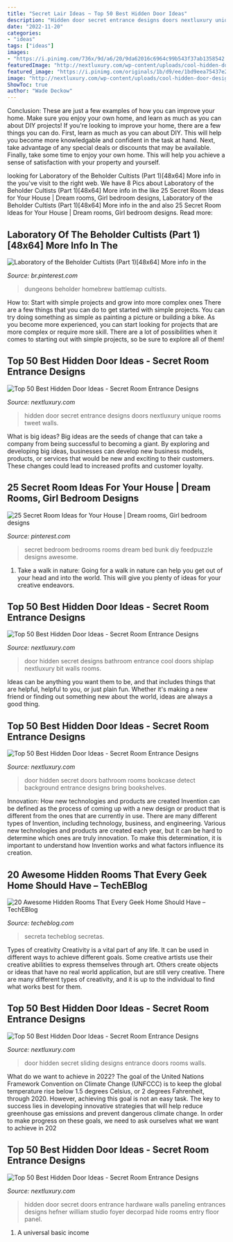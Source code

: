 ```yaml
---
title: "Secret Lair Ideas ~ Top 50 Best Hidden Door Ideas"
description: "Hidden door secret entrance designs doors nextluxury unique rooms tweet walls"
date: "2022-11-20"
categories:
- "ideas"
tags: ["ideas"]
images:
- "https://i.pinimg.com/736x/9d/a6/20/9da62016c6964c99b543f37ab1358542.jpg"
featuredImage: "http://nextluxury.com/wp-content/uploads/cool-hidden-door-design-ideas-shiplap-wall-secret-home-bathroom.jpg"
featured_image: "https://i.pinimg.com/originals/1b/d9/ee/1bd9eea75437e25b2ee2b9d8c9e43d32.jpg"
image: "http://nextluxury.com/wp-content/uploads/cool-hidden-door-design-ideas-shiplap-wall-secret-home-bathroom.jpg"
ShowToc: true
author: "Wade Deckow"
---
```



Conclusion: These are just a few examples of how you can improve your home. Make sure you enjoy your own home, and learn as much as you can about DIY projects!
If you're looking to improve your home, there are a few things you can do. First, learn as much as you can about DIY. This will help you become more knowledgable and confident in the task at hand. Next, take advantage of any special deals or discounts that may be available. Finally, take some time to enjoy your own home. This will help you achieve a sense of satisfaction with your property and yourself.

	

		
looking for Laboratory of the Beholder Cultists (Part 1)[48x64] More info in the you've visit to the right web. We have 8 Pics about Laboratory of the Beholder Cultists (Part 1)[48x64] More info in the like 25 Secret Room Ideas for Your House | Dream rooms, Girl bedroom designs, Laboratory of the Beholder Cultists (Part 1)[48x64] More info in the and also 25 Secret Room Ideas for Your House | Dream rooms, Girl bedroom designs. Read more:
		
    
## Laboratory Of The Beholder Cultists (Part 1)[48x64] More Info In The

<img loading=lazy src="https://i.pinimg.com/736x/9d/a6/20/9da62016c6964c99b543f37ab1358542.jpg" onerror="this.onerror=null;this.src='https://tse3.mm.bing.net/th?id=OIP.ZCMiIgRoSwBbFdRyExluhgHaJ3&amp;pid=15.1';" alt="Laboratory of the Beholder Cultists (Part 1)[48x64] More info in the">

_Source: br.pinterest.com_

>dungeons beholder homebrew battlemap cultists. 

	

How to: Start with simple projects and grow into more complex ones
There are a few things that you can do to get started with simple projects. You can try doing something as simple as painting a picture or building a bike. As you become more experienced, you can start looking for projects that are more complex or require more skill. There are a lot of possibilities when it comes to starting out with simple projects, so be sure to explore all of them!

    
## Top 50 Best Hidden Door Ideas - Secret Room Entrance Designs

<img loading=lazy src="http://nextluxury.com/wp-content/uploads/unique-hidden-door-designs-grey-painted-walls.jpg" onerror="this.onerror=null;this.src='https://tse1.mm.bing.net/th?id=OIP.Zg_wdfZiWMkVZGhIkaRkjQHaJO&amp;pid=15.1';" alt="Top 50 Best Hidden Door Ideas - Secret Room Entrance Designs">

_Source: nextluxury.com_

>hidden door secret entrance designs doors nextluxury unique rooms tweet walls. 

	

What is big ideas?
Big ideas are the seeds of change that can take a company from being successful to becoming a giant. By exploring and developing big ideas, businesses can develop new business models, products, or services that would be new and exciting to their customers. These changes could lead to increased profits and customer loyalty.

    
## 25 Secret Room Ideas For Your House | Dream Rooms, Girl Bedroom Designs

<img loading=lazy src="https://i.pinimg.com/originals/1b/d9/ee/1bd9eea75437e25b2ee2b9d8c9e43d32.jpg" onerror="this.onerror=null;this.src='https://tse2.mm.bing.net/th?id=OIP.T28u_AlFDa8uCDl-5lLryAHaL1&amp;pid=15.1';" alt="25 Secret Room Ideas for Your House | Dream rooms, Girl bedroom designs">

_Source: pinterest.com_

>secret bedroom bedrooms rooms dream bed bunk diy feedpuzzle designs awesome. 

	

1) Take a walk in nature: Going for a walk in nature can help you get out of your head and into the world. This will give you plenty of ideas for your creative endeavors.

    
## Top 50 Best Hidden Door Ideas - Secret Room Entrance Designs

<img loading=lazy src="http://nextluxury.com/wp-content/uploads/cool-hidden-door-design-ideas-shiplap-wall-secret-home-bathroom.jpg" onerror="this.onerror=null;this.src='https://tse2.mm.bing.net/th?id=OIP.pCMuWbOPs4msoP43o94mjgHaJQ&amp;pid=15.1';" alt="Top 50 Best Hidden Door Ideas - Secret Room Entrance Designs">

_Source: nextluxury.com_

>door hidden secret designs bathroom entrance cool doors shiplap nextluxury bit walls rooms. 

	

Ideas can be anything you want them to be, and that includes things that are helpful, helpful to you, or just plain fun. Whether it's making a new friend or finding out something new about the world, ideas are always a good thing.

    
## Top 50 Best Hidden Door Ideas - Secret Room Entrance Designs

<img loading=lazy src="http://nextluxury.com/wp-content/uploads/grey-painted-wall-seccret-private-bathroom-design-ideas-for-hidden-door.jpg" onerror="this.onerror=null;this.src='https://tse2.mm.bing.net/th?id=OIP.f3p2FlxOGMtZ4XELO1PtMgHaHa&amp;pid=15.1';" alt="Top 50 Best Hidden Door Ideas - Secret Room Entrance Designs">

_Source: nextluxury.com_

>door hidden secret doors bathroom rooms bookcase detect background entrance designs bring bookshelves. 

	

Innovation: How new technologies and products are created
Invention can be defined as the process of coming up with a new design or product that is different from the ones that are currently in use. There are many different types of Invention, including technology, business, and engineering. 
 Various new technologies and products are created each year, but it can be hard to determine which ones are truly innovation. To make this determination, it is important to understand how Invention works and what factors influence its creation.

    
## 20 Awesome Hidden Rooms That Every Geek Home Should Have – TechEBlog

<img loading=lazy src="http://media.techeblog.com/images/secret-hidden-room.jpg" onerror="this.onerror=null;this.src='https://tse1.mm.bing.net/th?id=OIP.kzlZ89p8_hJ8tie-X4o2vgHaRQ&amp;pid=15.1';" alt="20 Awesome Hidden Rooms That Every Geek Home Should Have – TechEBlog">

_Source: techeblog.com_

>secreta techeblog secretas. 

	

Types of creativity
Creativity is a vital part of any life. It can be used in different ways to achieve different goals. Some creative artists use their creative abilities to express themselves through art. Others create objects or ideas that have no real world application, but are still very creative. There are many different types of creativity, and it is up to the individual to find what works best for them.

    
## Top 50 Best Hidden Door Ideas - Secret Room Entrance Designs

<img loading=lazy src="http://nextluxury.com/wp-content/uploads/home-design-ideas-hidden-door-sliding.jpg" onerror="this.onerror=null;this.src='https://tse4.mm.bing.net/th?id=OIP.KZPPcXVNN15QHKBOjsIAOgHaJQ&amp;pid=15.1';" alt="Top 50 Best Hidden Door Ideas - Secret Room Entrance Designs">

_Source: nextluxury.com_

>door hidden secret sliding designs entrance doors rooms walls. 

	

What do we want to achieve in 2022?
The goal of the United Nations Framework Convention on Climate Change (UNFCCC) is to keep the global temperature rise below 1.5 degrees Celsius, or 2 degrees Fahrenheit, through 2020. However, achieving this goal is not an easy task. The key to success lies in developing innovative strategies that will help reduce greenhouse gas emissions and prevent dangerous climate change. In order to make progress on these goals, we need to ask ourselves what we want to achieve in 202
    
## Top 50 Best Hidden Door Ideas - Secret Room Entrance Designs

<img loading=lazy src="http://nextluxury.com/wp-content/uploads/hinged-wall-hidden-door-ideas.jpg" onerror="this.onerror=null;this.src='https://tse2.mm.bing.net/th?id=OIP.W8wczs_X2d5bGsLUy3IgnQAAAA&amp;pid=15.1';" alt="Top 50 Best Hidden Door Ideas - Secret Room Entrance Designs">

_Source: nextluxury.com_

>hidden door secret doors entrance hardware walls paneling entrances designs hefner william studio foyer decorpad hide rooms entry floor panel. 

	

1. A universal basic income

